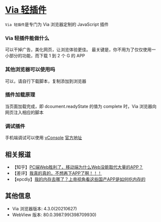 [Via 轻插件](https://viayoo.com/zh-cn/)
======

`Via 轻插件`是专门为 Via 浏览器定制的 JavaScript 插件

### Via 轻插件能做什么
可以干掉广告，美化网页，让浏览体验更佳。
最关键是，你不用为了仅仅使用一小部分的功能，而下载 1 到 2 个 G 的 APP

### 其他浏览器可以使用吗
可以，请自行下载脚本，复制添加到浏览器

### 插件加载原理
当页面加载完成，即 dcoument.readyState 的值为 complete 时，Via 浏览器向网页注入相应的脚本

### 调试插件
手机端调试可以使用 [vConsole](/script/手机网页调试.js)
[官方地址](https://github.com/Tencent/vConsole)

相关报道
------
- 【知乎】[PC端Web胜利了，移动端为什么Web没能取代大量的APP？](https://www.zhihu.com/question/424738646)
- 【差评】[我真的真的，不想再下APP了啊！！！](https://www.bilibili.com/video/BV1gk4y1B7m7)
- 【epcdiy】[我的内存去哪了？上帝视角看这些国产APP是如何吃内存的](https://www.bilibili.com/video/BV1FK4y1f7vm)


其他信息
------
- Via 浏览器版本: 4.3.0(20210627)
- WebView 版本: 80.0.3987.99(398709930)
